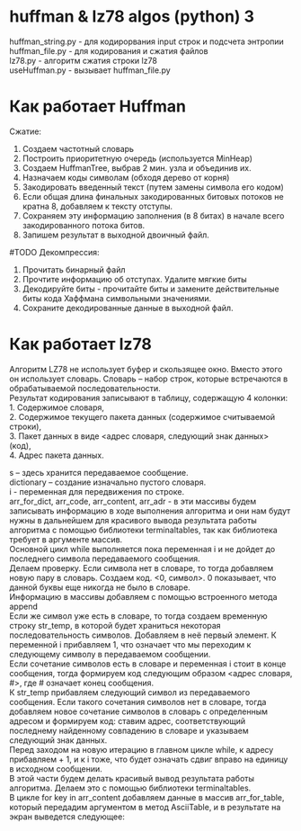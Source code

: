 # huffman & lz78 algos (python) 3 <br>
huffman_string.py - для кодирорвания input строк и подсчета энтропии <br>
huffman_file.py - для кодирования и сжатия файлов <br>
lz78.py - алгоритм сжатия строки lz78 <br>
useHuffman.py - вызывает huffman_file.py <br>

<h1>Как работает Huffman </h1>

Сжатие:
1. Создаем частотный словарь
2. Построить приоритетную очередь (используется MinHeap)
3. Создаем HuffmanTree, выбрав 2 мин. узла и объединив их.
4. Назначаем коды символам (обходя дерево от корня)
5. Закодировать введенный текст (путем замены символа его кодом)
6. Если общая длина финальных закодированных битовых потоков не кратна 8, добавляем к тексту отступы.
7. Сохраняем эту информацию заполнения (в 8 битах) в начале всего закодированного потока битов.
8. Запишем результат в выходной двоичный файл.

#TODO Декомпрессия:
1. Прочитать бинарный файл
2. Прочтите информацию об отступах. Удалите мягкие биты
3. Декодируйте биты - прочитайте биты и замените действительные биты кода Хаффмана символьными значениями.
4. Сохраните декодированные данные в выходной файл.


<h1>Как работает lz78 </h1>
Алгоритм LZ78 не использует буфер и скользящее окно. Вместо этого
он использует словарь.
Словарь – набор строк, которые встречаются в обрабатываемой
последовательности.<br>
Результат кодирования записывают в таблицу, содержащую 4 колонки:<br>
1. Содержимое словаря,<br>
2. Содержимое текущего пакета данных (содержимое считываемой строки),<br>
3. Пакет данных в виде <адрес словаря, следующий знак данных> (код),<br>
4. Адрес пакета данных.<br>

s – здесь хранится передаваемое сообщение.<br>
dictionary – создание изначально пустого словаря.<br>
i - переменная для передвижения по строке.<br>
arr_for_dict, arr_code, arr_content, arr_adr - в эти массивы будем
записывать информацию в ходе выполнения алгоритма и они нам будут
нужны в дальнейшем для красивого вывода результата работы алгоритма с
помощью библиотеки terminaltables, так как библиотека требует в аргументе
массив.<br>
Основной цикл while выполняется пока переменная i и не дойдет до
последнего символа передаваемого сообщения.<br>
Делаем проверку. Если символа нет в словаре, то тогда добавляем новую
пару в словарь. Создаем код. <0, символ>. 0 показывает, что данной буквы еще
никогда не было в словаре.<br>
Информацию в массивы добавляем с помощью встроенного метода
append<br>
Если же символ уже есть в словаре, то тогда создаем временную строку
str_temp, в которой будет храниться некоторая последовательность символов.
Добавляем в неё первый элемент. К переменной i прибавляем 1, что означает
что мы переходим к следующему символу в передаваемом сообщении. <br>
Если сочетание символов есть в словаре и переменная i стоит в конце сообщения,
тогда формируем код следующим образом <адрес словаря, #>, где # означает
конец сообщения.<br>
К str_temp прибавляем следующий символ из передаваемого сообщения.
Если такого сочетания символов нет в словаре, тогда добавляем новое
сочетание символов в словарь с определенным адресом и формируем код:
ставим адрес, соответствующий последнему найденному совпадению в
словаре и указываем следующий знак данных.<br>
Перед заходом на новую итерацию в главном цикле while, к адресу
прибавляем + 1, и к i тоже, что будет означать сдвиг вправо на единицу в
исходном сообщении.<br>
В этой части будем делать красивый вывод результата работы
алгоритма. Делаем это с помощью библиотеки terminaltables.<br>
В цикле for key in arr_content добавляем данные в массив arr_for_table,
который передадим аргументом в метод AsciiTable, и в результате на экран
выведется следующее:
